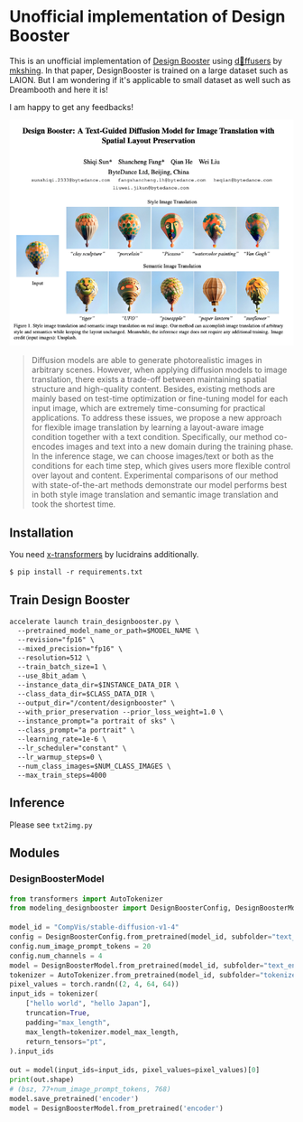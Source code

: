 # Unofficial implementation of Design Booster
This is an unofficial implementation of [Design Booster](https://arxiv.org/abs/2302.02284) using [d🧨ffusers](https://github.com/huggingface/diffusers) by [mkshing](https://twitter.com/mk1stats).
In that paper, DesignBooster is trained on a large dataset such as LAION. But I am wondering if it's applicable to small dataset as well such as Dreambooth and here it is!

I am happy to get any feedbacks! 

![paper](paper.png)

> Diffusion models are able to generate photorealistic images in arbitrary scenes. However, when applying diffusion models to image translation, there exists a trade-off between maintaining spatial structure and high-quality content. Besides, existing methods are mainly based on test-time optimization or fine-tuning model for each input image, which are extremely time-consuming for practical applications. To address these issues, we propose a new approach for flexible image translation by learning a layout-aware image condition together with a text condition. Specifically, our method co-encodes images and text into a new domain during the training phase. In the inference stage, we can choose images/text or both as the conditions for each time step, which gives users more flexible control over layout and content. Experimental comparisons of our method with state-of-the-art methods demonstrate our model performs best in both style image translation and semantic image translation and took the shortest time.

## Installation
You need [x-transformers](https://github.com/lucidrains/x-transformers) by lucidrains additionally. 
```commandline
$ pip install -r requirements.txt
```


## Train Design Booster

```commandline
accelerate launch train_designbooster.py \
  --pretrained_model_name_or_path=$MODEL_NAME \
  --revision="fp16" \
  --mixed_precision="fp16" \
  --resolution=512 \
  --train_batch_size=1 \
  --use_8bit_adam \
  --instance_data_dir=$INSTANCE_DATA_DIR \
  --class_data_dir=$CLASS_DATA_DIR \
  --output_dir="/content/designbooster" \
  --with_prior_preservation --prior_loss_weight=1.0 \
  --instance_prompt="a portrait of sks" \
  --class_prompt="a portrait" \
  --learning_rate=1e-6 \
  --lr_scheduler="constant" \
  --lr_warmup_steps=0 \
  --num_class_images=$NUM_CLASS_IMAGES \
  --max_train_steps=4000
```

## Inference
Please see `txt2img.py`

## Modules
### DesignBoosterModel
```python
from transformers import AutoTokenizer
from modeling_designbooster import DesignBoosterConfig, DesignBoosterModel

model_id = "CompVis/stable-diffusion-v1-4"
config = DesignBoosterConfig.from_pretrained(model_id, subfolder="text_encoder")
config.num_image_prompt_tokens = 20
config.num_channels = 4
model = DesignBoosterModel.from_pretrained(model_id, subfolder="text_encoder", config=config)
tokenizer = AutoTokenizer.from_pretrained(model_id, subfolder="tokenizer")
pixel_values = torch.randn((2, 4, 64, 64))
input_ids = tokenizer(
    ["hello world", "hello Japan"],
    truncation=True,
    padding="max_length",
    max_length=tokenizer.model_max_length,
    return_tensors="pt",
).input_ids

out = model(input_ids=input_ids, pixel_values=pixel_values)[0]
print(out.shape)
# (bsz, 77+num_image_prompt_tokens, 768)
model.save_pretrained('encoder')
model = DesignBoosterModel.from_pretrained('encoder')
```
